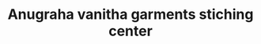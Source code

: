 ---
title: "Anugraha vanitha garments stiching center"
url: /kollam/anugraha-vanitha-garments-stiching-center/
shop: tailor
---